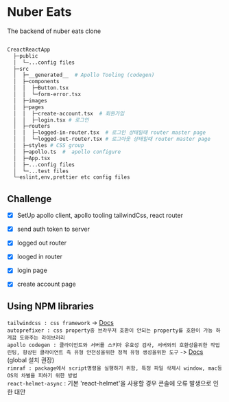 # Nuber Eats

The backend of nuber eats clone

```bash

CreactReactApp
  ├─public
  │  └─...config files
  ├─src
  │  ├─__generated__  # Apollo Tooling (codegen)
  │  ├─components
  │  │  ├─Button.tsx
  │  │  └─form-error.tsx
  │  ├─images
  │  ├─pages
  │  │  ├─create-account.tsx  # 회원가입
  │  │  ├─login.tsx # 로그인
  │  ├─routers
  │  │  ├─logged-in-router.tsx  # 로그인 상태일때 router master page
  │  │  └─logged-out-router.tsx # 로그아웃 상태일때 router master page
  │  ├─styles # CSS group
  │  ├─apollo.ts  #  apollo configure
  │  ├─App.tsx
  │  ├─...config files
  │  └─...test files
  └─eslint,env,prettier etc config files

```

## Challenge

-   [x] SetUp apollo client, apollo tooling tailwindCss, react router
-   [x] send auth token to server
-   [x] logged out router
-   [x] looged in router

-   [x] login page
-   [x] create account page

## Using NPM libraries

`tailwindcss : css framework` -> [Docs](https://tailwindcss.com/docs/installation)<br/>
`autoprefixer : css property중 브라우저 호환이 안되는 property를 호환이 가능 하게끔 도와주는 라이브러리`<br/>
`apollo codegen : 클라이언트와 서버를 스키마 유효성 검사, 서버와의 호환성을위한 작업 린팅, 향상된 클라이언트 측 유형 안전성을위한 정적 유형 생성을위한 도구` -> [Docs](https://github.com/apollographql/apollo-tooling) (global 설치 권장)<br/>
`rimraf : package에서 script명령을 실행하기 위함, 특정 파일 삭제시 window, mac등 OS의 차별을 피하기 위한 방법`<br/>
`react-helmet-async` : 기본 'react-helmet'을 사용할 경우 콘솔에 오류 발생으로 인한 대안<br/>
